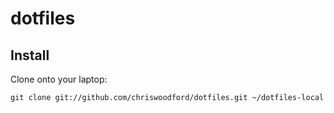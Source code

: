 # dotfiles

Install
-------

Clone onto your laptop:

    git clone git://github.com/chriswoodford/dotfiles.git ~/dotfiles-local


